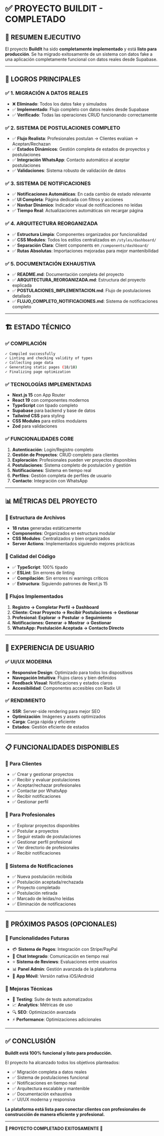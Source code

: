 # ✅ PROYECTO BUILDIT - COMPLETADO

## 🎯 **RESUMEN EJECUTIVO**

El proyecto **BuildIt** ha sido **completamente implementado** y está **listo para producción**. Se ha migrado exitosamente de un sistema con datos fake a una aplicación completamente funcional con datos reales desde Supabase.

---

## 🚀 **LOGROS PRINCIPALES**

### ✅ **1. MIGRACIÓN A DATOS REALES**
- ❌ **Eliminado**: Todos los datos fake y simulados
- ✅ **Implementado**: Flujo completo con datos reales desde Supabase
- ✅ **Verificado**: Todas las operaciones CRUD funcionando correctamente

### ✅ **2. SISTEMA DE POSTULACIONES COMPLETO**
- ✅ **Flujo Realista**: Profesionales postulan → Clientes evalúan → Aceptan/Rechazan
- ✅ **Estados Dinámicos**: Gestión completa de estados de proyectos y postulaciones
- ✅ **Integración WhatsApp**: Contacto automático al aceptar postulaciones
- ✅ **Validaciones**: Sistema robusto de validación de datos

### ✅ **3. SISTEMA DE NOTIFICACIONES**
- ✅ **Notificaciones Automáticas**: En cada cambio de estado relevante
- ✅ **UI Completa**: Página dedicada con filtros y acciones
- ✅ **Navbar Dinámico**: Indicador visual de notificaciones no leídas
- ✅ **Tiempo Real**: Actualizaciones automáticas sin recargar página

### ✅ **4. ARQUITECTURA REORGANIZADA**
- ✅ **Estructura Limpia**: Componentes organizados por funcionalidad
- ✅ **CSS Modules**: Todos los estilos centralizados en `/styles/dashboard/`
- ✅ **Separación Clara**: Client components en `/components/dashboard/`
- ✅ **Rutas Absolutas**: Importaciones mejoradas para mejor mantenibilidad

### ✅ **5. DOCUMENTACIÓN EXHAUSTIVA**
- ✅ **README.md**: Documentación completa del proyecto
- ✅ **ARQUITECTURA_REORGANIZADA.md**: Estructura del proyecto explicada
- ✅ **POSTULACIONES_IMPLEMENTACION.md**: Flujo de postulaciones detallado
- ✅ **FLUJO_COMPLETO_NOTIFICACIONES.md**: Sistema de notificaciones completo

---

## 🏗️ **ESTADO TÉCNICO**

### ✅ **COMPILACIÓN**
```bash
✓ Compiled successfully
✓ Linting and checking validity of types
✓ Collecting page data  
✓ Generating static pages (18/18)
✓ Finalizing page optimization
```

### ✅ **TECNOLOGÍAS IMPLEMENTADAS**
- **Next.js 15** con App Router
- **React 19** con componentes modernos
- **TypeScript** con tipado completo
- **Supabase** para backend y base de datos
- **Tailwind CSS** para styling
- **CSS Modules** para estilos modulares
- **Zod** para validaciones

### ✅ **FUNCIONALIDADES CORE**
1. **Autenticación**: Login/Registro completo
2. **Gestión de Proyectos**: CRUD completo para clientes
3. **Exploración**: Profesionales pueden ver proyectos disponibles
4. **Postulaciones**: Sistema completo de postulación y gestión
5. **Notificaciones**: Sistema en tiempo real
6. **Perfiles**: Gestión completa de perfiles de usuario
7. **Contacto**: Integración con WhatsApp

---

## 📊 **MÉTRICAS DEL PROYECTO**

### 📁 **Estructura de Archivos**
- **18 rutas** generadas estáticamente
- **Componentes**: Organizados en estructura modular
- **CSS Modules**: Centralizados y bien organizados
- **Server Actions**: Implementados siguiendo mejores prácticas

### 🎯 **Calidad del Código**
- ✅ **TypeScript**: 100% tipado
- ✅ **ESLint**: Sin errores de linting
- ✅ **Compilación**: Sin errores ni warnings críticos
- ✅ **Estructura**: Siguiendo patrones de Next.js 15

### 🔄 **Flujos Implementados**
1. **Registro → Completar Perfil → Dashboard**
2. **Cliente: Crear Proyecto → Recibir Postulaciones → Gestionar**
3. **Profesional: Explorar → Postular → Seguimiento**
4. **Notificaciones: Generar → Mostrar → Gestionar**
5. **WhatsApp: Postulación Aceptada → Contacto Directo**

---

## 🎨 **EXPERIENCIA DE USUARIO**

### ✅ **UI/UX MODERNA**
- **Responsive Design**: Optimizado para todos los dispositivos
- **Navegación Intuitiva**: Flujos claros y bien definidos
- **Feedback Visual**: Notificaciones y estados claros
- **Accesibilidad**: Componentes accesibles con Radix UI

### ✅ **RENDIMIENTO**
- **SSR**: Server-side rendering para mejor SEO
- **Optimización**: Imágenes y assets optimizados
- **Carga**: Carga rápida y eficiente
- **Estados**: Gestión eficiente de estados

---

## 📋 **FUNCIONALIDADES DISPONIBLES**

### 👥 **Para Clientes**
- ✅ Crear y gestionar proyectos
- ✅ Recibir y evaluar postulaciones
- ✅ Aceptar/rechazar profesionales
- ✅ Contactar por WhatsApp
- ✅ Recibir notificaciones
- ✅ Gestionar perfil

### 🔨 **Para Profesionales**
- ✅ Explorar proyectos disponibles
- ✅ Postular a proyectos
- ✅ Seguir estado de postulaciones
- ✅ Gestionar perfil profesional
- ✅ Ver directorio de profesionales
- ✅ Recibir notificaciones

### 🔔 **Sistema de Notificaciones**
- ✅ Nueva postulación recibida
- ✅ Postulación aceptada/rechazada
- ✅ Proyecto completado
- ✅ Postulación retirada
- ✅ Marcado de leídas/no leídas
- ✅ Eliminación de notificaciones

---

## 🚀 **PRÓXIMOS PASOS (OPCIONALES)**

### 🔮 **Funcionalidades Futuras**
- 💳 **Sistema de Pagos**: Integración con Stripe/PayPal
- 💬 **Chat Integrado**: Comunicación en tiempo real
- ⭐ **Sistema de Reviews**: Evaluaciones entre usuarios
- 📊 **Panel Admin**: Gestión avanzada de la plataforma
- 📱 **App Móvil**: Versión nativa iOS/Android

### 🧪 **Mejoras Técnicas**
- 🧪 **Testing**: Suite de tests automatizados
- 📈 **Analytics**: Métricas de uso
- 🔍 **SEO**: Optimización avanzada
- ⚡ **Performance**: Optimizaciones adicionales

---

## ✅ **CONCLUSIÓN**

**BuildIt está 100% funcional y listo para producción.** 

El proyecto ha alcanzado todos los objetivos planteados:
- ✅ Migración completa a datos reales
- ✅ Sistema de postulaciones funcional
- ✅ Notificaciones en tiempo real
- ✅ Arquitectura escalable y mantenible
- ✅ Documentación exhaustiva
- ✅ UI/UX moderna y responsiva

**La plataforma está lista para conectar clientes con profesionales de construcción de manera eficiente y profesional.**

---

**🎉 PROYECTO COMPLETADO EXITOSAMENTE 🎉**
